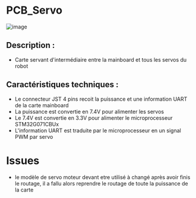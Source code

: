 # PCB_Servo
![image](https://github.com/user-attachments/assets/0d86c332-15f9-4467-bbf8-0971174e202c)


## Description :
- Carte servant d'intermédiaire entre la mainboard et tous les servos du robot

## Caractéristiques techniques :
- Le connecteur JST 4 pins recoit la puissance et une information UART de la carte mainboard
- La puissance est convertie en 7.4V pour alimenter les servos
- Le 7.4V est convertie en 3.3V pour alimenter le microprocesseur STM32G071CBUx
- L'information UART est traduite par le microprocesseur en un signal PWM par servo

# Issues
- le modèle de servo moteur devant etre utilisé à changé après avoir finis le routage, il a fallu alors reprendre le routage de toute la puissance de la carte
